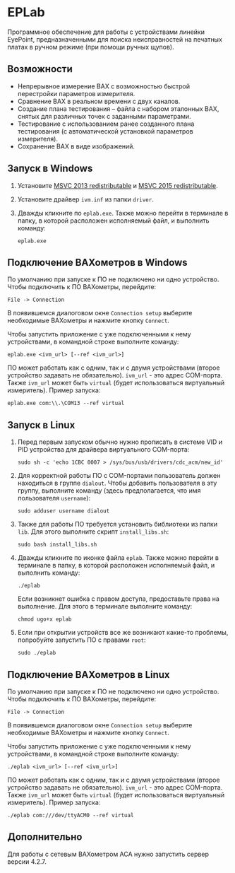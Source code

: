 # EPLab

Программное обеспечение для работы с устройствами линейки EyePoint, предназначенными для поиска неисправностей на печатных платах в ручном режиме (при помощи ручных щупов).

## Возможности

- Непрерывное измерение ВАХ с возможностью быстрой перестройки параметров измерителя.
- Сравнение ВАХ в реальном времени с двух каналов.
- Создание плана тестирования – файла с набором эталонных ВАХ, снятых для различных точек с заданными параметрами.
- Тестирование с использованием ранее созданного плана тестирования (с автоматической установкой параметров измерителя).
- Сохранение ВАХ в виде изображений.

## Запуск в Windows

1. Установите [MSVC 2013 redistributable](https://www.microsoft.com/en-us/download/details.aspx?id=40784) и [MSVC 2015 redistributable](https://www.microsoft.com/ru-ru/download/details.aspx?id=48145).

2. Установите драйвер `ivm.inf` из папки `driver`.

3. Дважды кликните по `eplab.exe`. Также можно перейти в терминале в папку, в которой расположен исполняемый файл, и выполнить команду:

   ```
   eplab.exe
   ```

## Подключение ВАХометров в Windows

По умолчанию при запуске к ПО не подключено ни одно устройство. Чтобы подключить к ПО ВАХометры, перейдите:

```
File -> Connection
```

В появившемся диалоговом окне `Connection setup` выберите необходимые ВАХометры и нажмите кнопку `Connect`.

Чтобы запустить приложение с уже подключенными к нему устройствами, в командной строке выполните команду:

```
eplab.exe <ivm_url> [--ref <ivm_url>]
```

ПО может работать как с одним, так и с двумя устройствами (второе устройство задавать не обязательно). `ivm_url` - это адрес COM-порта. Также `ivm_url` может быть `virtual` (будет использоваться виртуальный измеритель). Пример запуска:

```
eplab.exe com:\\.\COM13 --ref virtual
```

## Запуск в Linux

1. Перед первым запуском обычно нужно прописать в системе VID и PID устройства для драйвера виртуального COM-порта:

   ```
   sudo sh -c 'echo 1CBC 0007 > /sys/bus/usb/drivers/cdc_acm/new_id'
   ```

2. Для корректной работы ПО с COM-портами пользователь должен находиться в группе `dialout`. Чтобы добавить пользователя в эту группу, выполните команду (здесь предполагается, что имя пользователя `username`):

   ```
   sudo adduser username dialout
   ```

3. Также для работы ПО требуется установить библиотеки из папки `lib`. Для этого выполните скрипт `install_libs.sh`:

   ```
   sudo bash install_libs.sh
   ```

3. Дважды кликните по иконке файла `eplab`. Также можно перейти в терминале в папку, в которой расположен исполняемый файл, и выполнить команду:

   ```
   ./eplab
   ```

   Если возникнет ошибка с правом доступа, предоставьте права на выполнение. Для этого в терминале выполните команду:

   ```
   chmod ugo+x eplab
   ```
   
4. Если при открытии устройств все же возникают какие-то проблемы, попробуйте запустить ПО с правами `root`:

   ```
   sudo ./eplab
   ```

## Подключение ВАХометров в Linux

По умолчанию при запуске к ПО не подключено ни одно устройство. Чтобы подключить к ПО ВАХометры, перейдите:

```
File -> Connection
```

В появившемся диалоговом окне `Connection setup` выберите необходимые ВАХометры и нажмите кнопку `Connect`.

Чтобы запустить приложение с уже подключенными к нему устройствами, в командной строке выполните команду:

```
./eplab <ivm_url> [--ref <ivm_url>]
```
ПО может работать как с одним, так и с двумя устройствами (второе устройство задавать не обязательно). `ivm_url` - это адрес COM-порта. Также `ivm_url` может быть `virtual` (будет использоваться виртуальный измеритель). Пример запуска:

```
./eplab com:///dev/ttyACM0 --ref virtual
```

## Дополнительно

Для работы с сетевым ВАХометром АСА нужно запустить сервер версии 4.2.7.


